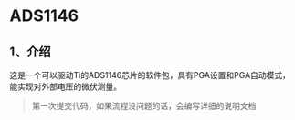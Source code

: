# ADS1146

## 1、介绍

这是一个可以驱动Ti的ADS1146芯片的软件包，具有PGA设置和PGA自动模式，能实现对外部电压的微伏测量。

> 第一次提交代码，如果流程没问题的话，会编写详细的说明文档
